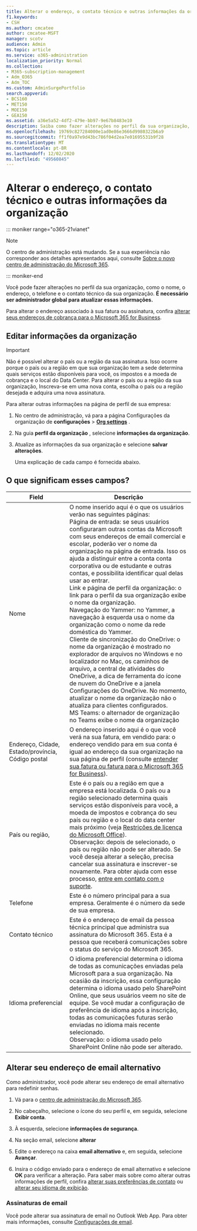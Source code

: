 ```yaml
---
title: Alterar o endereço, o contato técnico e outras informações da organização
f1.keywords:
- CSH
ms.author: cmcatee
author: cmcatee-MSFT
manager: scotv
audience: Admin
ms.topic: article
ms.service: o365-administration
localization_priority: Normal
ms.collection:
- M365-subscription-management
- Adm_O365
- Adm_TOC
ms.custom: AdminSurgePortfolio
search.appverid:
- BCS160
- MET150
- MOE150
- GEA150
ms.assetid: a36e5a52-4df2-479e-bb97-9e67b8483e10
description: Saiba como fazer alterações no perfil da sua organização, como nome da organização, endereço, telefone, contato técnico e email.
ms.openlocfilehash: 19769c827284000e1ad0e86e3666d9980322b6a9
ms.sourcegitcommit: ff1f0a97e9d43bc786f04d2ea7e01695531b9f28
ms.translationtype: MT
ms.contentlocale: pt-BR
ms.lasthandoff: 12/02/2020
ms.locfileid: "49560845"
---
```

# <a name="change-your-organizations-address-technical-contact-and-more"></a>Alterar o endereço, o contato técnico e outras informações da organização

::: moniker range="o365-21vianet"

> [!NOTE]
> O centro de administração está mudando. Se a sua experiência não corresponder aos detalhes apresentados aqui, consulte [Sobre o novo centro de administração do Microsoft 365](https://docs.microsoft.com/microsoft-365/admin/microsoft-365-admin-center-preview?view=o365-21vianet).

::: moniker-end
  
Você pode fazer alterações no perfil da sua organização, como o nome, o endereço, o telefone e o contato técnico da sua organização. **É necessário ser administrador global para atualizar essas informações.**
  
Para alterar o endereço associado à sua fatura ou assinatura, confira [alterar seus endereços de cobrança para o Microsoft 365 for Business](../../commerce/billing-and-payments/change-your-billing-addresses.md).

## <a name="edit-organization-information"></a>Editar informações da organização

> [!IMPORTANT]
> Não é possível alterar o país ou a região da sua assinatura. Isso ocorre porque o país ou a região em que sua organização tem a sede determina quais serviços estão disponíveis para você, os impostos e a moeda de cobrança e o local do Data Center. Para alterar o país ou a região da sua organização, Inscreva-se em uma nova conta, escolha o país ou a região desejada e adquira uma nova assinatura.

Para alterar outras informações na página de perfil de sua empresa:
  
1. No centro de administração, vá para a página Configurações da organização de **configurações** \> <a href="https://go.microsoft.com/fwlink/p/?linkid=2053743" target="_blank">**Org settings**</a> .

2. Na guia **perfil da organização** , selecione **informações da organização**.

3. Atualize as informações da sua organização e selecione **salvar alterações**.

    Uma explicação de cada campo é fornecida abaixo.

## <a name="what-do-these-fields-mean"></a>O que significam esses campos?

|**Field**  |**Descrição**  |
|---------|---------|
|Nome  <br/>   | O nome inserido aqui é o que os usuários verão nas seguintes páginas:  <br/>  Página de entrada: se seus usuários configuraram outras contas da Microsoft com seus endereços de email comercial e escolar, poderão ver o nome da organização na página de entrada. Isso os ajuda a distinguir entre a conta conta corporativa ou de estudante e outras contas, e possibilita identificar qual delas usar ao entrar.  <br/>  Link e página de perfil da organização: o link para o perfil da sua organização exibe o nome da organização.  <br/>  Navegação do Yammer: no Yammer, a navegação à esquerda usa o nome da organização como o nome da rede doméstica do Yammer.  <br/> Cliente de sincronização do OneDrive: o nome da organização é mostrado no explorador de arquivos no Windows e no localizador no Mac, os caminhos de arquivo, a central de atividades do OneDrive, a dica de ferramenta do ícone de nuvem do OneDrive e a janela Configurações do OneDrive. No momento, atualizar o nome da organização não o atualiza para clientes configurados. <br/> MS Teams: o alternador de organização no Teams exibe o nome da organização <br/>  |
|Endereço, Cidade, Estado/província, Código postal  <br/>     | O endereço inserido aqui é o que você verá na sua fatura, em vendido para: o endereço vendido para em sua conta é igual ao endereço da sua organização na sua página de perfil (consulte [entender sua fatura ou fatura para o Microsoft 365 for Business](../../commerce/billing-and-payments/understand-your-invoice2.md)).  <br/>        |
|País ou região,  <br/>    | Este é o país ou a região em que a empresa está localizada. O país ou a região selecionado determina quais serviços estão disponíveis para você, a moeda de impostos e cobrança do seu país ou região e o local do data center mais próximo (veja [Restrições de licença do Microsoft Office](https://office.microsoft.com/redir/FX103037529)).  <br/>Observação: depois de selecionado, o país ou região não pode ser alterado. Se você deseja alterar a seleção, precisa cancelar sua assinatura e inscrever-se novamente. Para obter ajuda com esse processo, [entre em contato com o suporte](../contact-support-for-business-products.md).        |
|Telefone  <br/>     | Este é o número principal para a sua empresa. Geralmente é o número da sede de sua empresa.  <br/>        |
|Contato técnico  <br/> |Este é o endereço de email da pessoa técnica principal que administra sua assinatura do Microsoft 365. Esta é a pessoa que receberá comunicações sobre o status do serviço do Microsoft 365.  <br/> |
|Idioma preferencial  <br/> |O idioma preferencial determina o idioma de todas as comunicações enviadas pela Microsoft para a sua organização. Na ocasião da inscrição, essa configuração determina o idioma usado pelo SharePoint Online, que seus usuários veem no site de equipe. Se você mudar a configuração de preferência de idioma após a inscrição, todas as comunicações futuras serão enviadas no idioma mais recente selecionado.    <br/> Observação: o idioma usado pelo SharePoint Online não pode ser alterado.           |

## <a name="change-your-alternate-email-address"></a>Alterar seu endereço de email alternativo

Como administrador, você pode alterar seu endereço de email alternativo para redefinir senhas.

1. Vá para o <a href="https://go.microsoft.com/fwlink/p/?linkid=2024339" target="_blank">centro de administração do Microsoft 365</a>.

2. No cabeçalho, selecione o ícone do seu perfil e, em seguida, selecione **Exibir conta**.

3. À esquerda, selecione **informações de segurança**.

4. Na seção email, selecione **alterar**

5. Edite o endereço na caixa **email alternativo** e, em seguida, selecione **Avançar**.

6. Insira o código enviado para o endereço de email alternativo e selecione **OK** para verificar a alteração.
Para saber mais sobre como alterar outras informações de perfil, confira [alterar suas preferências de contato](change-contact-preferences.md) ou [alterar seu idioma de exibição](https://support.microsoft.com/office/6f238bff-5252-441e-b32b-655d5d85d15b.aspx).
  
### <a name="email-signatures"></a>Assinaturas de email
  
Você pode alterar sua assinatura de email no Outlook Web App. Para obter mais informações, consulte [Configurações de email](https://support.microsoft.com/office/30c69a79-efc6-42d2-b740-4bf1c1f8a01c).
